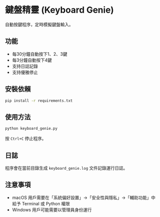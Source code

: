 # 鍵盤精靈 (Keyboard Genie)

自動按鍵程序，定時模擬鍵盤輸入。

## 功能

- 每30分鐘自動按下1、2、3鍵
- 每3分鐘自動按下4鍵
- 支持日誌記錄
- 支持優雅停止

## 安裝依賴

```bash
pip install -r requirements.txt
```

## 使用方法

```bash
python keyboard_genie.py
```

按 `Ctrl+C` 停止程序。

## 日誌

程序會在當前目錄生成 `keyboard_genie.log` 文件記錄運行日誌。

## 注意事項

- macOS 用戶需要在「系統偏好設置」→「安全性與隱私」→「輔助功能」中給予 Terminal 或 Python 權限
- Windows 用戶可能需要以管理員身份運行